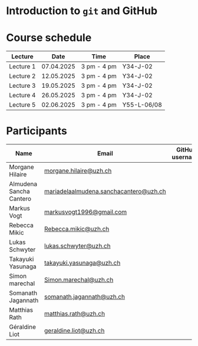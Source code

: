 # Introduction to `git` and GitHub

# Course schedule

| Lecture | Date | Time | Place |
|---------|------|------|-------|
| Lecture 1 | 07.04.2025 | 3 pm - 4 pm | Y34-J-02 |
| Lecture 2 | 12.05.2025 | 3 pm - 4 pm | Y34-J-02 |
| Lecture 3 | 19.05.2025 | 3 pm - 4 pm | Y34-J-02 |
| Lecture 4 | 26.05.2025 | 3 pm - 4 pm | Y34-J-02 |
| Lecture 5 | 02.06.2025 | 3 pm - 4 pm | Y55-L-06/08 |

# Participants

| Name | Email | GitHub username | Project |
|------|-------|-----------------|---------|
| Morgane Hilaire	| morgane.hilaire@uzh.ch |	| Project 1 |
| Almudena Sancha Cantero | mariadelaalmudena.sanchacantero@uzh.ch	|	| Project 1 |
| Markus Vogt	| markusvogt1996@gmail.com	|	| Project 1 |
| Rebecca Mikic	| Rebecca.mikic@uzh.ch	|	| Project 2 |
| Lukas Schwyter | lukas.schwyter@uzh.ch	|	| Project 2 |
| Takayuki Yasunaga	| takayuki.yasunaga@uzh.ch	|	| Project 2 |
| Simon marechal | Simon.marechal@uzh.ch	|	| Project 3 |
| Somanath Jagannath | somanath.jagannath@uzh.ch	|	| Project 3 |
| Matthias Rath | matthias.rath@uzh.ch	|	| Project 3 |
| Géraldine Liot | geraldine.liot@uzh.ch	|	| Project 3 |
